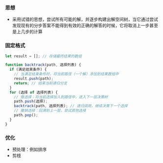 ### 思想

- 采用试错的思想，尝试所有可能的解，并逐步构建出解空间树，当它通过尝试发现现有的分步答案不能得到有效的正确的解答的时候，它将取消上一步甚至是上几步的计算

### 固定格式

```js
let result = []; // 存储最终结果的数组

function backtrack(path, 选择列表) {
  if (满足结束条件) {
    // 当满足结束条件时，将当前路径（一个解）添加到结果数组中
    result.push(path);
    return; // 结束当前递归分支
  }
  for (选择 of 选择列表) {
    // 做选择：将当前选择加入到路径中，进入下一层决策树
    path.push(选择);
    backtrack(path, 选择列表); // 递归调用，继续决策下一个选择
    // 撤销选择：回溯到上一层，尝试其他选择
    path.pop();
  }
}
```

### 优化

- 预处理：例如排序
- 剪枝
